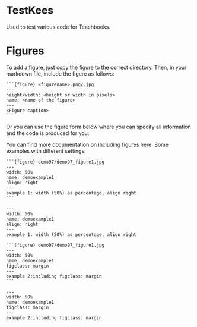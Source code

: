 # TestKees
Used to test various code for Teachbooks.

<div id="figuur_formulier">

</div>
<div id="listContainer">
  
</div> 

# Figures 

To add a figure, just copy the figure to the correct directory. Then, in your markdown file, include the figure as follows:

    ```{figure} <figurename>.png/.jpg
    ---
    height/width: <height or width in pixels>
    name: <name of the figure>
    ---
    <Figure caption>
    ```

Or you can use the figure form below where you can specify all information and the code is produced for you:

<div id="figuur_formulier">

</div>
<div id="listContainer">
  
</div> 


You can find more documentation on including figures [here](https://jupyterbook.org/en/stable/content/figures.html). Some examples with different settings:

````
```{figure} demo97/demo97_figure1.jpg
---
width: 50%
name: demoexample1
align: right
---
example 1: width (50%) as percentage, align right
```
````

```{figure} demo97/demo97_figure1.jpg
---
width: 50%
name: demoexample1
align: right
---
example 1: width (50%) as percentage, align right
```

````
```{figure} demo97/demo97_figure1.jpg
---
width: 50%
name: demoexample1
figclass: margin
---
example 2:including figclass: margin
```
````

```{figure} demo97/demo97_figure1.jpg
---
width: 50%
name: demoexample1
figclass: margin
---
example 2:including figclass: margin
```

